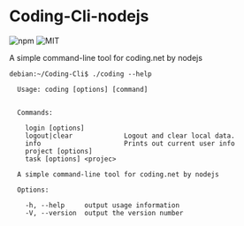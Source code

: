 # Coding-Cli-nodejs

![npm](https://img.shields.io/npm/v/npm.svg) ![MIT](https://img.shields.io/dub/l/vibe-d.svg)

A simple command-line tool for coding.net by nodejs

```
debian:~/Coding-Cli$ ./coding --help

  Usage: coding [options] [command]


  Commands:

    login [options]        
    logout|clear             Logout and clear local data.
    info                     Prints out current user info
    project [options]      
    task [options] <projec>

  A simple command-line tool for coding.net by nodejs

  Options:

    -h, --help     output usage information
    -V, --version  output the version number

```